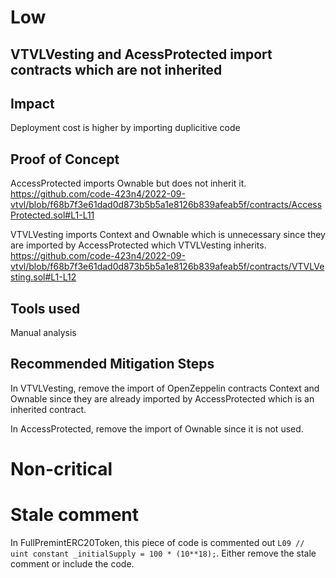 # Low
## VTVLVesting and AcessProtected import contracts which are not inherited
## Impact
Deployment cost is higher by importing duplicitive code
## Proof of Concept
AccessProtected imports Ownable but does not inherit it.
https://github.com/code-423n4/2022-09-vtvl/blob/f68b7f3e61dad0d873b5b5a1e8126b839afeab5f/contracts/AccessProtected.sol#L1-L11

VTVLVesting imports Context and Ownable which is unnecessary since they are imported by AccessProtected which VTVLVesting inherits.
https://github.com/code-423n4/2022-09-vtvl/blob/f68b7f3e61dad0d873b5b5a1e8126b839afeab5f/contracts/VTVLVesting.sol#L1-L12
## Tools used
Manual analysis
## Recommended Mitigation Steps
In VTVLVesting, remove the import of OpenZeppelin contracts Context and Ownable since they are already imported by AccessProtected which is an inherited contract.

In AccessProtected, remove the import of Ownable since it is not used.

# Non-critical
# Stale comment
In FullPremintERC20Token, this piece of code is commented out `L09 // uint constant _initialSupply = 100 * (10**18);`. Either remove the stale comment or include the code.